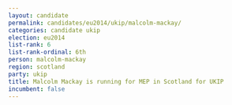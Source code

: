 ```yaml
---
layout: candidate
permalink: candidates/eu2014/ukip/malcolm-mackay/
categories: candidate ukip
election: eu2014
list-rank: 6
list-rank-ordinal: 6th
person: malcolm-mackay
region: scotland
party: ukip
title: Malcolm Mackay is running for MEP in Scotland for UKIP
incumbent: false
---
```

